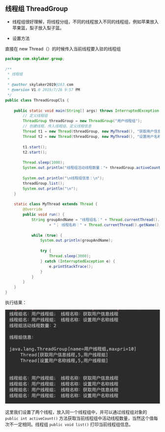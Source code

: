 ## <span id="head41">线程组 ThreadGroup</span>

* 线程组很好理解，将线程分组，不同的线程放入不同的线程组，例如苹果放入苹果篮，梨子放入梨子篮。

* 设置方法

直接在 new Thread（）的时候传入当前线程要入驻的线程组

```java
package com.skylaker.group;

/**
 * 线程组
 *
 * @author skylaker2019@163.com
 * @version V1.0 2019/7/26 9:57 PM
 */
public class ThreadGroupCls {

    public static void main(String[] args) throws InterruptedException {
        // 定义线程组
        ThreadGroup threadGroup = new ThreadGroup("用户线程组");
        // 创建线程，传入线程组、定义线程信息
        Thread t1 = new Thread(threadGroup, new MyThread(), "获取用户信息线程");
        Thread t2 = new Thread(threadGroup, new MyThread(), "设置用户名称线程");

        t1.start();
        t2.start();

        Thread.sleep(1000);
        System.out.println("线程组活动线程数量："+ threadGroup.activeCount());

        System.out.println("\n线程组信息：\n");
        threadGroup.list();
        System.out.println("\n");
    }

    static class MyThread extends Thread {
        @Override
        public void run() {
            String groupAndName = "线程组名：" + Thread.currentThread().getThreadGroup().getName()
                    + "； 线程名称：" + Thread.currentThread().getName();

            while (true) {
                System.out.println(groupAndName);

                try {
                    Thread.sleep(3000);
                } catch (InterruptedException e) {
                    e.printStackTrace();
                }
            }
        }
    }
}
```

执行结果：

![5ec92d1df46aa4c2c9a53ffa9fea5b8a](threadGroup.assets/B259E137-EE1C-4359-B136-8E38B0BBFE05.png)

这里我们设置了两个线程，放入同一个线程组中，并可以通过线程组对象的 `public int activeCount()` 方法获取当前线程组中活动线程数量，当然这个值每次不一定相同。线程组 `public void list()` 打印当前线程组信息。

## 